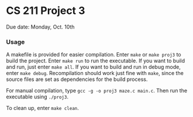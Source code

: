 # CS 211 Project 3

Due date: Monday, Oct. 10th

### Usage
A makefile is provided for easier compilation. Enter `make` or `make proj3` to build the project. Enter `make run` to run the executable. If you want to build and run, just enter `make all`. If you want to build and run in debug mode, enter `make debug`.
Recompilation should work just fine with `make`, since the source files are set as dependencies for the build process.

For manual compilation, type `gcc -g -o proj3 maze.c main.c`. Then run the executable using `./proj3`.

To clean up, enter `make clean`.
